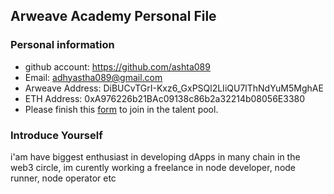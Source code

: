 ## Arweave Academy Personal File

### Personal information

- github account: https://github.com/ashta089
- Email: adhyastha089@gmail.com
- Arweave Address: DiBUCvTGrI-Kxz6_GxPSQl2LIiQU7lThNdYuM5MghAE
- ETH Address: 0xA976226b21BAc09138c86b2a32214b08056E3380
- Please finish this [form](https://docs.google.com/forms/d/e/1FAIpQLSfWA5fIIcBgmRppm3jNz5vmf9Mai_QMVil-2pO4r7YKn_Zhtw/viewform?usp=sf_link) to join in the talent pool.

### Introduce Yourself
 i'am have biggest enthusiast in developing dApps in many chain in the web3 circle, im curently working a freelance in node developer, node runner, node operator etc
